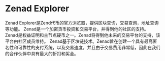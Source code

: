 # Zenad Explorer


Zenad Explorer是Zend代币的官方浏览器，提供区块查询，交易查询，地址查询等功能。
Zenad是一个加密货币投资和交易平台，并得到他的社区的支持。Zenad是权益证明和主节点硬币之一。Zenad将得到他未来的交易平台的支持，该平台由社区成员维持。
Zenad基于区块链技术。Zenad旨在创建一个具有最高匿名性和可靠性的支付系统，以及交易速度，并且由于交易费用非常低，因此在我们的合作伙伴中具有最大的折扣和奖金。
